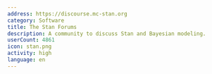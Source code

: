 ```yaml
---
address: https://discourse.mc-stan.org
category: Software
title: The Stan Forums
description: A community to discuss Stan and Bayesian modeling.
userCount: 4861
icon: stan.png
activity: high
language: en
---
```

